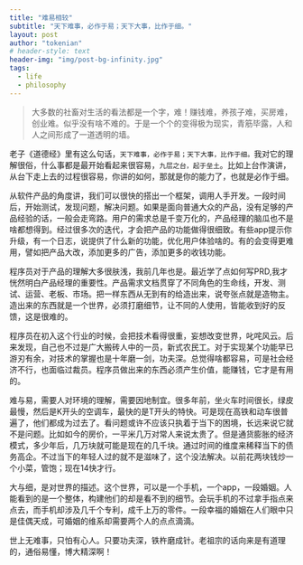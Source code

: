 ```yaml
---
title: "难易相较"
subtitle: "天下难事，必作于易；天下大事，比作于细。"
layout: post
author: "tokenian"
# header-style: text
header-img: "img/post-bg-infinity.jpg"
tags:
  - life
  - philosophy
---
```


> 大多数的社畜对生活的看法都是一个字，难！赚钱难，养孩子难，买房难，创业难。似乎没有啥不难的。于是一个个的变得极为现实，青筋毕露，人和人之间形成了一道透明的墙。

老子《道德经》里有这么句话，`天下难事，必作于易；天下大事，比作于细。`我对它的理解很俗，什么事都是最开始看起来很容易，`九层之台，起于垒土`。比如上台作演讲，从台下走上去的过程很容易，你讲的如何，那就是你的能力了，也就是必作于细。

从软件产品的角度讲，我们可以很快的搭出一个框架，调用人手开发。一段时间后，开始测试，发现问题，解决问题。如果是面向普通大众的产品，没有足够的产品经验的话，一般会走弯路。用户的需求总是千变万化的，产品经理的脑瓜也不是啥都想得到。经过很多次的迭代，才会把产品的功能做得很细致。有些app提示你升级，有一个日志，说提供了什么新的功能，优化用户体验啥的。有的会变得更难用，譬如把产品大改，添加更多的广告，添加更多的收钱功能。

程序员对于产品的理解大多很肤浅，我前几年也是。最近学了点如何写PRD,我才恍然明白产品经理的重要性。产品需求文档贯穿了不同角色的生命线，开发、测试、运营、老板、市场。把一样东西从无到有的给造出来，说夸张点就是造物主。造出来的东西就是一个世界，必须打磨细节，让不同的人使用，皆能收到好的反馈，这是很难的。

程序员在初入这个行业的时候，会把技术看得很重，妄想改变世界，叱咤风云。后来发现，自己也不过是广大搬砖人中的一员，新式农民工。对于实现某个功能早已游刃有余，对技术的掌握也是十年磨一剑，功夫深。总觉得啥都容易，可是社会经济不行，也面临过裁员。程序员做出来的东西必须产生价值，能赚钱，它才是有用的。

难与易，需要人对环境的理解，需要因地制宜。很多年前，坐火车时间很长，绿皮最慢，然后是K开头的空调车，最快的是T开头的特快。可是现在高铁和动车很普遍了，他们都成为过去了。看问题或许不应该只执着于当下的困境，长远来说它就不是问题。比如如今的房价，一平米几万对常人来说太贵了。但是通货膨胀的经济模式，多少年后，几万块就可能是现在的几千块。通过时间的维度来稀释当下的债务高企。不过当下的年轻人过的就不是滋味了，这个没法解决。以前花两块钱炒一个小菜，管饱；现在14快才行。

大与细，是对世界的描述。这个世界，可以是一个手机，一个app，一段婚姻。人能看到的是一个整体，构建他们的却是看不到的细节。会玩手机的不过拿手指点来点去，而手机却涉及几千个专利，成千上万的零件。一段幸福的婚姻在人们眼中只是佳偶天成，可婚姻的维系却需要两个人的点点滴滴。

世上无难事，只怕有心人。只要功夫深，铁杵磨成针。老祖宗的话向来是有道理的，通俗易懂，博大精深啊！
